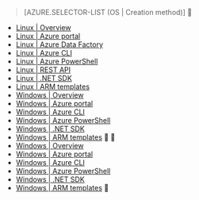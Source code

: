 > [AZURE.SELECTOR-LIST (OS | Creation method)]

- [Linux | Overview](hdinsight-provision-clusters-v1.md)
- [Linux | Azure portal](hdinsight-hadoop-create-linux-clusters-portal.md)
- [Linux | Azure Data Factory](hdinsight-hadoop-create-linux-clusters-adf.md)
- [Linux | Azure CLI](hdinsight-hadoop-create-linux-clusters-azure-cli.md)
- [Linux | Azure PowerShell](hdinsight-hadoop-create-linux-clusters-azure-powershell.md)
- [Linux | REST API](hdinsight-hadoop-create-linux-clusters-curl-rest.md)
- [Linux | .NET SDK](hdinsight-hadoop-create-linux-clusters-dotnet-sdk.md)
- [Linux | ARM templates](hdinsight-hadoop-create-linux-clusters-arm-templates.md)
- [Windows | Overview](hdinsight-provision-clusters-v1.md)
- [Windows | Azure portal](hdinsight-hadoop-create-windows-clusters-portal.md)
- [Windows | Azure CLI](hdinsight-hadoop-create-windows-clusters-cli.md)
- [Windows | Azure PowerShell](hdinsight-hadoop-create-windows-clusters-powershell.md)
- [Windows | .NET SDK](hdinsight-hadoop-create-windows-clusters-dotnet-sdk.md)
- [Windows | ARM templates](hdinsight-hadoop-create-windows-clusters-arm-templates.md)


- [Windows | Overview](/documentation/articles/hdinsight-provision-clusters-v1/)
- [Windows | Azure portal](/documentation/articles/hdinsight-hadoop-create-windows-clusters-portal/)
- [Windows | Azure CLI](/documentation/articles/hdinsight-hadoop-create-windows-clusters-cli/)
- [Windows | Azure PowerShell](/documentation/articles/hdinsight-hadoop-create-windows-clusters-powershell/)
- [Windows | .NET SDK](/documentation/articles/hdinsight-hadoop-create-windows-clusters-dotnet-sdk.md/)
- [Windows | ARM templates](/documentation/articles/hdinsight-hadoop-create-windows-clusters-arm-templates/)

